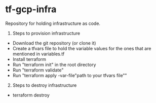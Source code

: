 # tf-gcp-infra
Repository for holding infrastructure as code.
1. Steps to provision infrastructure
 - Download the git repository (or clone it)
 - Create a tfvars file to hold the variable values for the ones that are mentioned in variables.tf
 - Install terraform 
 - Run "terraform init" in the root directory
 - Run "terraform validate" 
 - Run "terraform apply -var-file"path to your tfvars file""

2. Steps to destroy infrastructure
 - terraform destroy